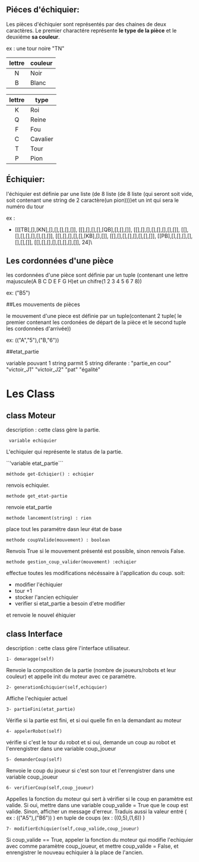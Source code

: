 
## Piéces d'échiquier:

Les pièces d'échiquier sont représentés par des chaines de deux caractères. Le premier charactére représente **le type de la pièce** et le deuxiéme **sa couleur**.

ex : une tour noire "TN"

|lettre|couleur|
|:----:|-------|
|N     |Noir   |
|B     |Blanc  |

|lettre | type    |
|:-----:|---------|
| K	| Roi     |
| Q	| Reine  |
| F	| Fou     |
| C	| Cavalier|
| T     | Tour    |
| P	| Pion    |

## Échiquier:
l'échiquier est définie par une liste (de 8 liste (de 8 liste (qui seront soit vide, soit contenant une string de 2 caractère(un pion))))et un int qui sera le numéro du tour   

ex :
- \[[[TB],[],[KN],[],[],[],[],[]], [[],[],[],[],[QB],[],[],[]], [[],[],[],[],[],[],[],[]], [[],[],[],[],[],[],[],[]], [[],[],[],[],[],[KB],[],[]], [[],[],[],[],[],[],[],[]], [[PB],[],[],[],[],[],[],[]], [[],[],[],[],[],[],[],[]], 24]\


## Les cordonnées d'une pièce

les cordonnées d'une pièce sont définie par un tuple (contenant une lettre majuscule(A  B  C  D  E  F  G  H)et un chifre(1  2  3  4  5  6  7  8))

ex:
("B5")

##Les mouvements de pièces

le mouvement d'une piece est définie par un tuple(contenant 2 tuple( le premier contenant les cordonées de départ de la pièce et le second tuple les cordonnées d'arrivée))

ex:
(("A","5"),("B,"6"))

##etat_partie

variable pouvant 1 string parmit  5 string diferante : 	"partie_en cour"
							"victoir_J1"
							"victoir_J2"
							"pat"
							"égalité"


# Les Class
## class Moteur

description : cette class gère la partie. 

``` variable echiquier```

L'echiquier qui représente le status de la partie. 

``'variable etat_partie```

```méthode get-Echiqier() : echiqier```

renvois echiquier.

```methode get_etat-partie```

renvoie etat_partie

```methode lancement(string) : rien ``` 

place tout les paramétre  dasn leur état de base

```methode coupValide(mouvement) : boolean```

Renvois True si le mouvement présenté est possible, sinon renvois False.

```methode gestion_coup_valider(mouvement) :echiqier ```

effectue toutes les modifications nécéssaire à l'application du coup.
soit:
- modifier l'échiquier
- tour +1
- stocker l'ancien echiquier
- verifier si etat_partie a besoin d'etre modifier
	
et renvoie le nouvel éhiquier






## class Interface
	
description : cette class gére l'interface utilisateur.

	
```1- demaragge(self)```

Renvoie la composition de la partie (nombre de joueurs/robots et leur couleur) et appelle init du moteur avec ce paramètre.


```2- generationEchiquier(self,echiquier)```

Affiche l'echiquier actuel 

```3- partieFini(etat_partie)```

Vérifie si la partie est fini, et si oui quelle fin en la demandant au moteur

```4- appelerRobot(self)```

vérifie si c'est le tour du robot et si oui, demande un coup au robot et l'enrengistrer dans une variable coup_joueur

```5- demanderCoup(self)```

Renvoie le coup du joueur si c'est son tour et l'enrengistrer dans une variable coup_joueur

```6- verifierCoup(self,coup_joueur)```

Appelles la fonction du moteur qui sert à vérifier si le coup en paramètre est valide. Si oui, mettre dans une variable coup_valide = True que le coup est valide. Sinon, afficher un message d'erreur. Traduis aussi la valeur entré ( ex : (("A5"),("B6")) ) en tuple de coups (ex : ((0,5),(1,6)) )

```7- modifierEchiquier(self,coup_valide,coup_joueur)```

Si coup_valide == True, appeler la fonction du moteur qui modifie l'echiquier avec comme paramètre coup_joueur, et mettre coup_valide = False, et enrengistrer le nouveau echiquier à la place de l'ancien.
